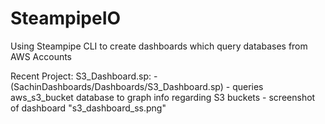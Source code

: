 # SteampipeIO
Using Steampipe CLI to create dashboards which query databases from AWS Accounts

Recent Project:
  S3_Dashboard.sp:
    - (SachinDashboards/Dashboards/S3_Dashboard.sp)
    - queries aws_s3_bucket database to graph info regarding S3 buckets
    - screenshot of dashboard "s3_dashboard_ss.png"

